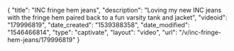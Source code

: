 {
    "title": "INC fringe hem jeans",
    "description": "Loving my new INC jeans with the fringe hem paired back to a fun varsity tank and jacket",
    "videoid": "179996819",
    "date_created": "1539388358",
    "date_modified": "1546466814",
    "type": "captivate",
    "layout": "video",
    "url": "\/v\/inc-fringe-hem-jeans\/179996819"
}
